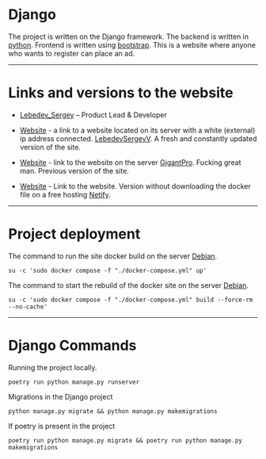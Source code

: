 # Django

The project is written on the Django framework.
The backend is written in [python](https://www.python.org).
Frontend is written using [bootstrap](https://getbootstrap.com).
This is a website where anyone who wants to register can place an ad.

___

# Links and versions to the website    

* [Lebedev_Sergey](https://github.com/LebedevSergeyV) – Product Lead & Developer

* [Website](http://109.111.185.225) - a link to a website located on its server with a white (external) ip address connected. [LebedevSergeyV](https://github.com/LebedevSergeyV). A fresh and constantly updated version of the site.
  
* [Website](https://garage.xiver.ru) - link to the website on the server [GigantPro](https://github.com/GigantPro). Fucking great man. Previous version of the site. 
* [Website](https://astonishing-pixie-c2446d.netlify.app/advertisements/templates/index.html) - Link to the website. Version without downloading the docker file on a free hosting [Netify](https://app.netlify.com).

___

# Project deployment

The command to run the site docker build on the server [Debian](https://www.debian.org).
```commandline
su -c 'sudo docker compose -f "./docker-compose.yml" up'
```

The command to start the rebuild of the docker site on the server [Debian](https://www.debian.org).
```commandline
su -c 'sudo docker compose -f "./docker-compose.yml" build --force-rm --no-cache'
```

___

# Django Commands

Running the project locally.
```commandline
poetry run python manage.py runserver
```

Migrations in the Django project
```commandline
python manage.py migrate && python manage.py makemigrations
```

If poetry is present in the project
```commandline
poetry run python manage.py migrate && poetry run python manage.py makemigrations
```
